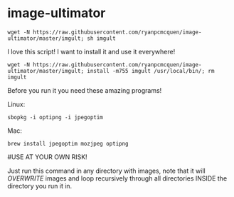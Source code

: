 image-ultimator
===============



    wget -N https://raw.githubusercontent.com/ryanpcmcquen/image-ultimator/master/imgult; sh imgult


I love this script! I want to install it and use it everywhere!

    wget -N https://raw.githubusercontent.com/ryanpcmcquen/image-ultimator/master/imgult; install -m755 imgult /usr/local/bin/; rm imgult



Before you run it you need these amazing programs!

Linux:

    sbopkg -i optipng -i jpegoptim

Mac:

    brew install jpegoptim mozjpeg optipng


#USE AT YOUR OWN RISK!

Just run this command in any directory with images, note that it will *OVERWRITE* images and loop recursively through all directories INSIDE the directory you run it in.

